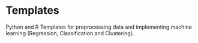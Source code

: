 # Templates
Python and R Templates for preprocessing data and implementing machine learning (Regression, Classification and Clustering).